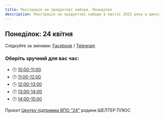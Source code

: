 ```yaml
---
title: Реєстрація на продуктові набори. Понеділок
description: Реєстрація на продуктові набори в квітні 2023 року в Центрі підтримки ВПО "24" Благодійного фонду "Шелтер Плюс" у Кривому Розі за адресою вулиця Маккейна, 24 
---
```

## Понеділок: 24 квітня

Слідкуйте за змінами: [Facebook](https://fb.com/supportcenter24) / [Telegram](https://t.me/centervpo24) 

### Оберіть зручний для вас час:
- 🕒 [10:00-11:00](https://forms.gle/QNTwnZMdqrhPz7nC6) 
- 🕒 [11:00-12:00](https://forms.gle/aG8TkKKxp5cSRGBq6)
- 🕒 [12:00-13:00](https://forms.gle/uVvbB4jmiCSAp6Nx5)
- 🕒 [13:00-14:00](https://forms.gle/JPGoyDkqsQN5ZxQCA)
- 🕒 [14:00-15:00](https://forms.gle/QnjkwqaCEF8DaVhm9)

Проєкт [Центру підтримки ВПО “24”](https://vpo.wiki/center/vpo24/) родини ШЕЛТЕР ПЛЮС